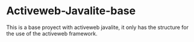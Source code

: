 # Activeweb-Javalite-base
This is a base proyect with activeweb javalite, it only has the structure for the use of the activeweb framework.
